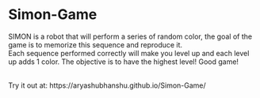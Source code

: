 # Simon-Game

SIMON is a robot that will perform a series of random color, the goal of the game is to memorize this sequence and reproduce it. <br>
Each sequence performed correctly will make you level up and each level up adds 1 color. The objective is to have the highest level! Good game! <br>

<br>
Try it out at: https://aryashubhanshu.github.io/Simon-Game/
